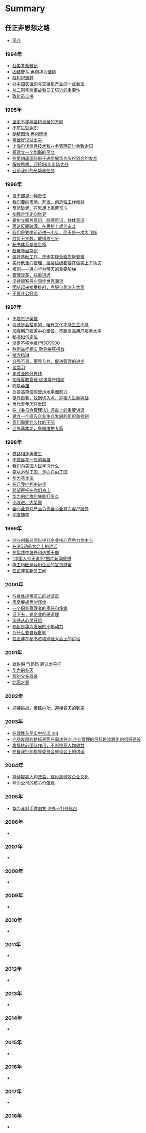 # Summary

## 任正非思想之路
* [简介](README.md)

### 1994年
* [赴美考察散记](1994/19940118_赴美考察散记.md)
* [团结奋斗 再创华为佳绩](1994/19940126_团结奋斗_再创华为佳绩.md)
* [胜利祝酒辞](1994/19940605_胜利祝酒辞.md)
* [对中国农话网与交换机产业的一点看法](1994/19940621_对中国农话网与交换机产业的一点看法.md)
* [从二则空难事故看员工培训的重要性](1994/19941225_从二则空难事故看员工培训的重要性.md)
* [致新员工书](1994/19941225_致新员工书.md)

### 1995年
* [坚定不移地坚持发展的方向](1995/19950109_坚定不移地坚持发展的方向.md)
* [不前进就免职](1995/19950110_不前进就免职.md)
* [励精图治 再创辉煌](1995/19950110_励精图治，再创辉煌.md)
* [英雄好汉站出来](1995/19950110_英雄好汉站出来.md)
* [上海电话信息技术和业务管理研讨会致谢词](1995/19950618_上海电话信息技术和业务管理研讨会致谢词.md)
* [要建立一个均衡的平台](1995/199507_要建立一个均衡的平台.md)
* [在第四届国际电子通信展华为庆祝酒会的发言](1995/19951116_在第四届国际电子通信展华为庆祝酒会的发言.md)
* [解放思想，迎接96年市场大战](1995/19951118_解放思想，迎接96年市场大战.md)
* [目前我们的形势和任务](1995/19951226_目前我们的形势和任务.md)

### 1996年
* [当干部是一种责任](1996/19960128_当干部是一种责任.md)
* [我们要向市场、开发、创造性工作倾斜](1996/19960402_我们要向市场、开发、创造性工作倾斜.md)
* [反骄破满，在思想上艰苦奋斗](1996/19960406_反骄破满，在思想上艰苦奋斗.md)
* [加强合作走向世界](1996/19960502_加强合作走向世界.md)
* [要树立服务意识、品牌意识、群体意识](1996/19960608_要树立服务意识、品牌意识、群体意识.md)
* [再论反骄破满，在思想上艰苦奋斗](1996/19960630_再论反骄破满，在思想上艰苦奋斗.md)
* [我们是要向前迈进一小步，而不是一次大飞跃](1996/19960725_我们是要向前迈进一小步，而不是一次大飞跃.md)
* [胜负无定数，敢搏成七分](1996/19960811_胜负无定数，敢搏成七分.md)
* [秘书体系是信息桥](1996/19960828_秘书体系是信息桥.md)
* [赴俄参展杂记](1996/19960828_赴俄参展杂记.md)
* [做好基础工作，逐步实现全面质量管理](1996/19961113_做好基础工作，逐步实现全面质量管理.md)
* [实行低重心管理，层层级级都要在做实上下功夫](1996/19961115_实行低重心管理，层层级级都要在做实上下功夫.md)
* [培训——通向华为明天的重要阶梯](1996/19961121_培训——通向华为明天的重要阶梯.md)
* [管理改革，任重道远](1996/19961202_管理改革，任重道远.md)
* [坚持顾客导向同步世界潮流](1996/19961213_坚持顾客导向同步世界潮流.md)
* [团结起来接受挑战，克服自我溶入大我](1996/19961228_团结起来接受挑战，克服自我溶入大我.md)
* [不要叶公好龙](1996/1996_不要叶公好龙.md)

### 1997年
* [不要忘记英雄](1997/19970123_不要忘记英雄.md)
* [资源是会枯竭的，唯有文化才能生生不息](1997/19970207_资源是会枯竭的，唯有文化才能生生不息.md)
* [加强用户服务中心建设，不断提高用户服务水平](1997/19970217_加强用户服务中心建设，不断提高用户服务水平.md)
* [秘书如何定位](1997/19970222_秘书如何定位.md)
* [坚定不移地推行ISO9000](1997/19970226_坚定不移地推行ISO9000.md)
* [胜则举杯相庆 败则拼死相救](1997/19970226_胜则举杯相庆败则拼死相救.md)
* [悼念杨琳](1997/19970330_悼念杨琳.md)
* [自强不息，荣辱与共，促进管理的进步](1997/19970410_自强不息，荣辱与共，促进管理的进步.md)
* [谈学习](1997/19970428_谈学习.md)
* [走过亚欧分界线](1997/19970428_走过亚欧分界线.md)
* [加强夏收管理 促进增产增收](1997/199705_加强夏收管理促进增产增收.md)
* [呼唤英雄](1997/19970626_呼唤英雄.md)
* [为提高电信网营运水平而努力](1997/19970715_为提高电信网营运水平而努力.md)
* [提升自我，找到切入点，迎接人生新挑战](1997/19970912_提升自我，找到切入点，迎接人生新挑战.md)
* [当代青年怎样爱国](1997/19970916_当代青年怎样爱国.md)
* [在《委员会管理法》评审上的重要讲话](1997/1997_在《委员会管理法》评审上的重要讲话.md)
* [建立一个适应企业生存发展的组织和机制](1997/1997_建立一个适应企业生存发展的组织和机制.md)
* [我们需要什么样的干部](1997/1997_我们需要什么样的干部.md)
* [苦练基本功，争做维护专家](1997/1997_苦练基本功，争做维护专家.md)

### 1998年
* [狭路相逢勇者生](1998/19980116_狭路相逢勇者生.md)
* [不做昙花一现的英雄](1998/1998012_不做昙花一现的英雄.md)
* [我们向美国人民学习什么](1998/19980220_我们向美国人民学习什么.md)
* [要从必然王国，走向自由王国](1998/19980328_要从必然王国，走向自由王国.md)
* [华为基本法](1998/199803_华为基本法.md)
* [在自我批判中进步](1998/199803_在自我批判中进步.md)
* [希望寄托在你们身上](1998/199805_希望寄托在你们身上.md)
* [华为的红旗到底能打多久](1998/19980620_华为的红旗到底能打多久.md)
* [小改进、大奖励](1998/19980716_小改进、大奖励.md)
* [全心全意对产品负责全心全意为客户服务](1998/199809_全心全意对产品负责全心全意为客户服务.md)
* [印度随笔](1998/19981209_印度随笔.md)

### 1999年
* [创业创新必须以提升企业核心竞争力为中心](1999/19990208_创业创新必须以提升企业核心竞争力为中心.md)
* [在IPD动员大会上的讲话](1999/19990417_在IPD动员大会上的讲话.md)
* [在实践中培养和选拔干部](1999/199904_在实践中培养和选拔干部.md)
* [“中国人今天说不”图片新闻感想](1999/19990520_“中国人今天说不”图片新闻感想.md)
* [能工巧匠是我们企业的宝贵财富](1999/19990520_能工巧匠是我们企业的宝贵财富.md)
* [任正非答新员工问](1999/19990720_任正非答新员工问.md)

### 2000年
* [与身处逆境员工的对话录](2000/20000114_与身处逆境员工的对话录.md)
* [凤凰展翅再创辉煌](2000/20000128_凤凰展翅再创辉煌.md)
* [一个职业管理者的责任和使命](2000/20000320_一个职业管理者的责任和使命.md)
* [活下去，是企业的硬道理](2000/20000408_活下去，是企业的硬道理.md)
* [沟通从心灵开始](2000/20000717_沟通从心灵开始.md)
* [创新是华为发展的不竭动力](2000/20000720_创新是华为发展的不竭动力.md)
* [为什么要自我批判](2000/20000901_为什么要自我批判.md)
* [任正非在秘书资格颁证大会上的讲话](2000/2000_任正非在秘书资格颁证大会上的讲话.md)

### 2001年
* [雄赳赳 气昂昂 跨过太平洋](2001/20010118_雄赳赳气昂昂跨过太平洋.md)
* [华为的冬天](2001/20010201_华为的冬天.md)
* [我的父亲母亲](2001/20010208_我的父亲母亲.md)
* [北国之春](2001/20010424_北国之春.md)

### 2002年
* [迎接挑战，苦练内功，迎接春天的到来](2002/2002_迎接挑战，苦练内功，迎接春天的到来.md)

### 2003年
* [在理性与平实中存活.md](2003/20030525_在理性与平实中存活.md)
* [产品发展的路标是客户需求导向,企业管理的目标是流程化的组织建设](2003/20030526_产品发展的路标是客户需求导向企业管理的目标是流程化的组织建设.md)
* [发挥核心团队作用，不断提高人均效益](2003/2003_发挥核心团队作用，不断提高人均效益.md)
* [在自我批判指导委员会座谈会上的讲话](2003/2003_在自我批判指导委员会座谈会上的讲话.md)

### 2004年
* [持续提高人均效益，建设高绩效企业文化](2004/20040115_持续提高人均效益建设高绩效企业文化.md)
* [华为公司的核心价值观](2004/20040428_华为公司的核心价值观.md)

### 2005年
* [华为与对手做朋友 海外不打价格战](2005/20050726_华为与对手做朋友海外不打价格战.md)

### 2006年
* [](2006/)

### 2007年
* [](2007/)

### 2008年
* [](2008/)

### 2009年
* [](2009/)

### 2010年
* [](2010/)

### 2011年
* [](2011/)

### 2012年
* [](2012/)

### 2013年
* [](2013/)

### 2014年
* [](2014/)

### 2015年
* [](2015/)

### 2016年
* [](2016/)

### 2017年
* [](2017/)

### 2018年
* [](2018/)


